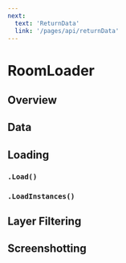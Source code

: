 ```yaml
---
next:
  text: 'ReturnData'
  link: '/pages/api/returnData'
---
```


# RoomLoader

## Overview

## Data

## Loading

### `.Load()`

### `.LoadInstances()`

## Layer Filtering

## Screenshotting
